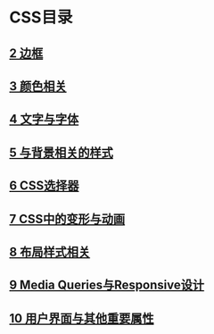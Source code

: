 # CSS目录
## [2 边框](border.md)
## [3 颜色相关](color.md)
## [4 文字与字体](text&font.md)
## [5 与背景相关的样式](background-style.md)
## [6 CSS选择器](selector.md)
## [7 CSS中的变形与动画]()
## [8 布局样式相关]()
## [9 Media Queries与Responsive设计]()
## [10 用户界面与其他重要属性]()